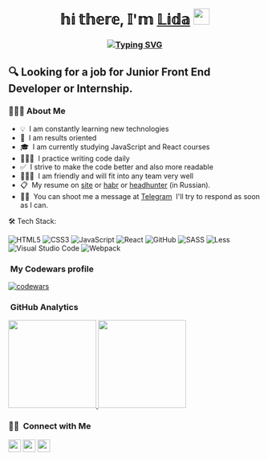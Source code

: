 <h1 align="center">𝕙𝕚 𝕥𝕙𝕖𝕣𝕖, 𝕀'𝕞  <a href="https://lidasharova.github.io/rsschool-cv/" target="_blank">𝕃𝕚𝕕𝕒</a> 
<img src="https://github.com/blackcater/blackcater/raw/main/images/Hi.gif" height="32"/></h1>
<h3 align="center"><a href="https://git.io/typing-svg"><img src="https://readme-typing-svg.herokuapp.com?font=Fira+Code&size=35&pause=1000&color=2EA2D4&width=435&lines=%F0%9D%95%9B%F0%9D%95%A6%F0%9D%95%9F%F0%9D%95%9A%F0%9D%95%A0%F0%9D%95%A3+%F0%9D%95%97%F0%9D%95%A3%F0%9D%95%A0%F0%9D%95%9F%F0%9D%95%A5%F0%9D%95%96%F0%9D%95%9F%F0%9D%95%95+%F0%9D%95%95%F0%9D%95%96%F0%9D%95%A7%F0%9D%95%96%F0%9D%95%9D%F0%9D%95%A0%F0%9D%95%A1%F0%9D%95%96%F0%9D%95%A3" alt="Typing SVG" /></a></h3>

##  🔍  Looking for a job for Junior Front End Developer or Internship.

###    👨🏻‍💻  About Me

- 💡 &nbsp;I am constantly learning new technologies
- 🎯 &nbsp;I am results oriented
- 🎓 &nbsp;I am currently studying JavaScript and React courses
- 👩🏼‍💻 &nbsp;I practice writing code daily
- ✅ &nbsp;I strive to make the code better and also more readable
- 🙋🏼‍♀️ &nbsp;I am friendly and will fit into any team very well
- 📋 &nbsp;My resume on [site](https://lidasharova.github.io/rsschool-cv/) or [habr](https://career.habr.com/lidiiaa) or [headhunter](https://hh.ru/applicant/resumes/view?resume=e89ef93cff0b1f632a0039ed1f6f3758594945) (in Russian).
- ✍🏻 &nbsp;You can shoot me a message at [Telegram](https://t.me/lidasharova)
   &nbsp;I'll try to respond as soon as I can.



 🛠 Tech Stack:

![HTML5](https://img.shields.io/badge/html5-%23E34F26.svg?style=for-the-badge&logo=html5&logoColor=white)
![CSS3](https://img.shields.io/badge/css3-%231572B6.svg?style=for-the-badge&logo=css3&logoColor=white)
![JavaScript](https://img.shields.io/badge/javascript-%23323330.svg?style=for-the-badge&logo=javascript&logoColor=%23F7DF1E)
![React](https://img.shields.io/badge/react-%2320232a.svg?style=for-the-badge&logo=react&logoColor=%2361DAFB)
![GitHub](https://img.shields.io/badge/github-%23121011.svg?style=for-the-badge&logo=github&logoColor=white)
![SASS](https://img.shields.io/badge/SASS-hotpink.svg?style=for-the-badge&logo=SASS&logoColor=white)
![Less](https://img.shields.io/badge/less-2B4C80?style=for-the-badge&logo=less&logoColor=white)
![Visual Studio Code](https://img.shields.io/badge/Visual%20Studio%20Code-0078d7.svg?style=for-the-badge&logo=visual-studio-code&logoColor=white)
![Webpack](https://img.shields.io/badge/webpack-%238DD6F9.svg?style=for-the-badge&logo=webpack&logoColor=black)

 ###  &nbsp;My Codewars profile
 [![codewars](https://www.codewars.com/users/rsschool_7e589586a7c4b954/badges/micro)](https://www.codewars.com/users/rsschool_7e589586a7c4b954) 


 ###  &nbsp;GitHub Analytics

<a href="https://github.com/lidasharova/github-readme-stats">
  <img height="175em align="left" src="https://github-readme-stats.vercel.app/api/top-langs/?username=lidasharova&layout=compact" />
</a>

<a href="https://github.com/lidasharova">
  <img height="175em align="right" src="https://github-readme-stats-eight-theta.vercel.app/api?username=lidasharova&show_icons=true&theme=algolia&include_all_commits=true&count_private=true" />
</a>






### 🤝🏻 &nbsp;Connect with Me

<p align="left">
<a href="https://t.me/lidasharova"><img height="25em" src="https://img.shields.io/badge/-@lidasharova-1877F2?style=flat&logo=Telegram&logoColor=white"/></a>
<a href="https://www.linkedin.com/in/lidiia-sharova/"><img height="25em" src="https://img.shields.io/badge/-Lidiia%20Sharova%20-0077B5?style=flat&logo=Linkedin&logoColor=white"/></a>
<a href="mailto:Lida050496@yandex.ru"><img height="25em" src="https://img.shields.io/badge/-Lida050496@yandex.ru-D14836?style=flat&logo=Yandex&logoColor=white"/></a>
</p>




<!--
**lidasharova/lidasharova** is a ✨ _special_ ✨ repository because its `README.md` (this file) appears on your GitHub profile.

Here are some ideas to get you started:
